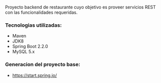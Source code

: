 
Proyecto backend de restaurante cuyo objetivo es proveer servicios REST con las funcionalidades requeridas.

### Tecnologias utilizadas:
- Maven
- JDK8
- Spring Boot 2.2.0
- MySQL 5.x

### Generacion del proyecto base:
-  https://start.spring.io/


